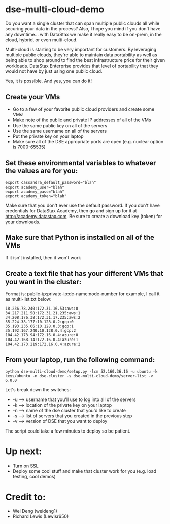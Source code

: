 # dse-multi-cloud-demo
Do you want a single cluster that can span multiple public clouds all while securing your data in the process? Also, I hope you mind if you don't have any downtime... with DataStax we make it really easy to be on-prem, in the cloud, hybrid, or even multi-cloud.

Multi-cloud is starting to be very important for customers. By leveraging multiple public clouds, they're able to maintain data portability as well as being able to shop around to find the best infrastructure price for their given workloads. DataStax Enterprise provides that level of portability that they would not have by just using one public cloud.

Yes, it is possible. And yes, you can do it!

## Create your VMs
* Go to a few of your favorite public cloud providers and create some VMs!
* Make note of the public and private IP addresses of all of the VMs
* Use the same public key on all of the servers
* Use the same username on all of the servers
* Put the private key on your laptop
* Make sure all of the DSE appropriate ports are open (e.g. nuclear option is 7000-65535)

## Set these environmental variables to whatever the values are for you:
```
export cassandra_default_password="blah"
export academy_user="blah"
export academy_pass="blah"
export academy_token="blah"
```
Make sure that you don't ever use the default password.  If you don't have credentials for DataStax Academy, then go and sign up for it at http://academy.datastax.com.  Be sure to create a download key (token) for your downloads.

## Make sure that Python is installed on all of the VMs
If it isn't installed, then it won't work

## Create a text file that has your different VMs that you want in the cluster:
Format is: public-ip:private-ip:dc-name:node-number for example, I call it as multi-list.txt below:
```
18.236.78.240:172.31.16.53:aws:0
34.217.211.58:172.31.21.235:aws:1
34.208.176.38:172.31.17.235:aws:2
35.224.38.177:10.128.0.2:gcp:0
35.193.235.66:10.128.0.3:gcp:1
35.192.167.240:10.128.0.4:gcp:2
104.42.173.94:172.16.0.4:azure:0
104.42.168.14:172.16.0.4:azure:1
104.42.173.219:172.16.0.4:azure:2
```

## From your laptop, run the following command:
`python dse-multi-cloud-demo/setup.py -lcm 52.160.36.16 -u ubuntu -k keys/ubuntu -n dse-cluster -s dse-multi-cloud-demo/server-list -v 6.0.0`

Let's break down the switches:
* -u --> username that you'll use to log into all of the servers
* -k --> location of the private key on your laptop
* -n --> name of the dse cluster that you'd like to create
* -s --> list of servers that you created in the previous step
* -v --> version of DSE that you want to deploy

The script could take a few minutes to deploy so be patient.

# Up next:
* Turn on SSL
* Deploy some cool stuff and make that cluster work for you (e.g. load testing, cool demos)

# Credit to:
* Wei Deng (weideng1)
* Richard Lewis (Lewisr650)
